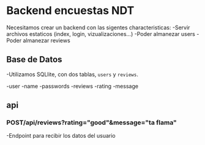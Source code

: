 # Backend encuestas NDT

Necesitamos crear un backend con las sigentes characteristicas:
-Servir archivos estaticos (index, login, vizualizaciones...)
-Poder almanezar users
-Poder almanezar reviews

## Base de Datos

-Utilizamos SQLlite, con dos tablas, `users` y `reviews`.

-user
    -name
    -passwords
-reviews
    -rating
    -message


## api

### POST/api/reviews?rating="good"&message="ta flama"

-Endpoint para recibir los datos del usuario